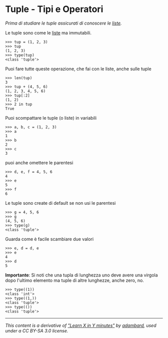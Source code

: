 # Tuple - Tipi e Operatori 

_Prima di studiare le tuple assicurati di conoscere le [liste](Type_List.md)._

Le tuple sono come le [liste](Type_List.md) ma immutabili.

    >>> tup = (1, 2, 3)                                    
    >>> tup
    (1, 2, 3)
    >>> type(tup)
    <class 'tuple'>

Puoi fare tutte queste operazione, che fai con le liste, anche sulle tuple

    >>> len(tup)                                           
    3
    >>> tup + (4, 5, 6)
    (1, 2, 3, 4, 5, 6)
    >>> tup[:2]
    (1, 2)
    >>> 2 in tup
    True


Puoi scompattare le tuple (o liste) in variabili

    >>> a, b, c = (1, 2, 3)                                
    >>> a
    1
    >>> b
    2
    >>> c
    3


puoi anche omettere le parentesi

    >>> d, e, f = 4, 5, 6                                  
    4
    >>> e
    5
    >>> f
    6


Le tuple sono create di default se non usi le parentesi

    >>> g = 4, 5, 6                                        
    >>> g
    (4, 5, 6)
    >>> type(g)
    <class 'tuple'>

Guarda come è facile scambiare due valori

    >>> e, d = d, e                                        
    >>> e
    4
    >>> d
    5



**Importante**: Si noti che una tupla di lunghezza uno deve avere una virgola dopo l'ultimo elemento ma tuple di altre lunghezze, anche zero, no.

    >>> type((1))
    <class 'int'>
    >>> type((1,))
    <class 'tuple'>
    >>> type(())
    <class 'tuple'>



---

_This content is a derivative of ["Learn X in Y minutes"](https://github.com/adambard/learnxinyminutes-docs) by [adambard](https://github.com/adambard), used under a CC BY-SA 3.0 license._
